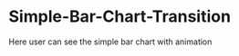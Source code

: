 Simple-Bar-Chart-Transition
===========================

Here user can see the simple bar chart with animation

